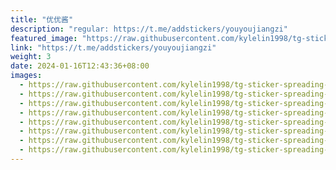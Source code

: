 ```yaml
---
title: "优优酱"
description: "regular: https://t.me/addstickers/youyoujiangzi"
featured_image: "https://raw.githubusercontent.com/kylelin1998/tg-sticker-spreading-worldwide-images/main/img/da540a32-e469-452e-a9ea-3155f253b34d.jpg"
link: "https://t.me/addstickers/youyoujiangzi"
weight: 3
date: 2024-01-16T12:43:36+08:00
images:
  - https://raw.githubusercontent.com/kylelin1998/tg-sticker-spreading-worldwide-images/main/img/da540a32-e469-452e-a9ea-3155f253b34d.jpg
  - https://raw.githubusercontent.com/kylelin1998/tg-sticker-spreading-worldwide-images/main/img/c32d2981-d914-4e12-8e9e-b11475c35d37.jpg
  - https://raw.githubusercontent.com/kylelin1998/tg-sticker-spreading-worldwide-images/main/img/1afbfa08-ea9e-4b6d-a085-7b73425b2059.jpg
  - https://raw.githubusercontent.com/kylelin1998/tg-sticker-spreading-worldwide-images/main/img/16f76ee1-306f-4469-bf70-9e511f13acc4.jpg
  - https://raw.githubusercontent.com/kylelin1998/tg-sticker-spreading-worldwide-images/main/img/eb1156f2-c411-4b73-99a6-dd8578ea30cd.jpg
  - https://raw.githubusercontent.com/kylelin1998/tg-sticker-spreading-worldwide-images/main/img/856e2da7-cbff-4a07-8cc7-ca26a9ba8627.jpg
  - https://raw.githubusercontent.com/kylelin1998/tg-sticker-spreading-worldwide-images/main/img/d9b17983-899d-412c-a225-a43e4aaa8966.jpg
  - https://raw.githubusercontent.com/kylelin1998/tg-sticker-spreading-worldwide-images/main/img/d6217621-6e33-4883-b64d-17e8c21b7560.jpg
---
```

